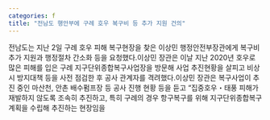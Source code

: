 ```yaml
---
categories: f
title: "전남도 행안부에 구례 호우 복구비 등 추가 지원 건의"
---
```

전남도는 지난 2일 구례 호우 피해 복구현장을 찾은 이상민 행정안전부장관에게 복구비 추가 지원과 행정절차 간소화 등을 요청했다.이상민 장관은 이날 지난 2020년 호우로 많은 피해를 입은 구례 지구단위종합복구사업장을 방문해 사업 추진현황을 살피고 비상시 방지대책 등을 사전 점검한 후 공사 관계자를 격려했다.이상민 장관은 복구사업이 추진 중인 마산천, 안촌 배수펌프장 등 공사 진행 현황 등을 듣고 “집중호우・태풍 피해가 재발하지 않도록 조속히 추진하고, 특히 구례의 경우 항구복구를 위해 지구단위종합복구 계획을 수립해 추진하는 현장임을
